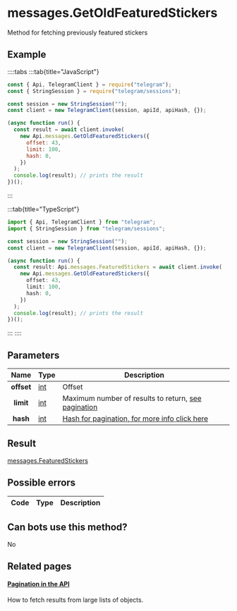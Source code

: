 # messages.GetOldFeaturedStickers

Method for fetching previously featured stickers

## Example

::::tabs
:::tab{title="JavaScript"}

```js
const { Api, TelegramClient } = require("telegram");
const { StringSession } = require("telegram/sessions");

const session = new StringSession("");
const client = new TelegramClient(session, apiId, apiHash, {});

(async function run() {
  const result = await client.invoke(
    new Api.messages.GetOldFeaturedStickers({
      offset: 43,
      limit: 100,
      hash: 0,
    })
  );
  console.log(result); // prints the result
})();
```

:::

:::tab{title="TypeScript"}

```ts
import { Api, TelegramClient } from "telegram";
import { StringSession } from "telegram/sessions";

const session = new StringSession("");
const client = new TelegramClient(session, apiId, apiHash, {});

(async function run() {
  const result: Api.messages.FeaturedStickers = await client.invoke(
    new Api.messages.GetOldFeaturedStickers({
      offset: 43,
      limit: 100,
      hash: 0,
    })
  );
  console.log(result); // prints the result
})();
```

:::
::::

## Parameters

|    Name    | Type                                      | Description                                                                                            |
| :--------: | ----------------------------------------- | ------------------------------------------------------------------------------------------------------ |
| **offset** | [int](https://core.telegram.org/type/int) | Offset                                                                                                 |
| **limit**  | [int](https://core.telegram.org/type/int) | Maximum number of results to return, [see pagination](https://core.telegram.org/api/offsets)           |
|  **hash**  | [int](https://core.telegram.org/type/int) | [Hash for pagination, for more info click here](https://core.telegram.org/api/offsets#hash-generation) |

## Result

[messages.FeaturedStickers](https://core.telegram.org/type/messages.FeaturedStickers)

## Possible errors

| Code | Type | Description |
| :--: | ---- | ----------- |

## Can bots use this method?

No

## Related pages

#### [Pagination in the API](https://core.telegram.org/api/offsets)

How to fetch results from large lists of objects.
